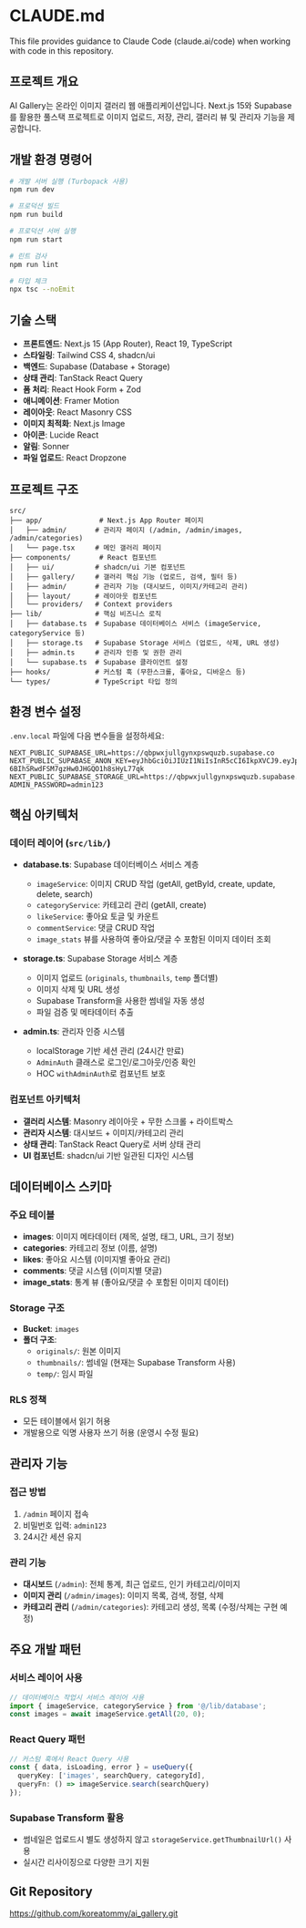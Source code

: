 # CLAUDE.md

This file provides guidance to Claude Code (claude.ai/code) when working with code in this repository.

## 프로젝트 개요

AI Gallery는 온라인 이미지 갤러리 웹 애플리케이션입니다. Next.js 15와 Supabase를 활용한 풀스택 프로젝트로 이미지 업로드, 저장, 관리, 갤러리 뷰 및 관리자 기능을 제공합니다.

## 개발 환경 명령어

```bash
# 개발 서버 실행 (Turbopack 사용)
npm run dev

# 프로덕션 빌드
npm run build

# 프로덕션 서버 실행
npm run start

# 린트 검사
npm run lint

# 타입 체크
npx tsc --noEmit
```

## 기술 스택

- **프론트엔드**: Next.js 15 (App Router), React 19, TypeScript
- **스타일링**: Tailwind CSS 4, shadcn/ui
- **백엔드**: Supabase (Database + Storage)  
- **상태 관리**: TanStack React Query
- **폼 처리**: React Hook Form + Zod
- **애니메이션**: Framer Motion
- **레이아웃**: React Masonry CSS
- **이미지 최적화**: Next.js Image
- **아이콘**: Lucide React
- **알림**: Sonner
- **파일 업로드**: React Dropzone

## 프로젝트 구조

```
src/
├── app/              # Next.js App Router 페이지
│   ├── admin/       # 관리자 페이지 (/admin, /admin/images, /admin/categories)
│   └── page.tsx     # 메인 갤러리 페이지
├── components/       # React 컴포넌트
│   ├── ui/          # shadcn/ui 기본 컴포넌트
│   ├── gallery/     # 갤러리 핵심 기능 (업로드, 검색, 필터 등)
│   ├── admin/       # 관리자 기능 (대시보드, 이미지/카테고리 관리)
│   ├── layout/      # 레이아웃 컴포넌트
│   └── providers/   # Context providers
├── lib/             # 핵심 비즈니스 로직
│   ├── database.ts  # Supabase 데이터베이스 서비스 (imageService, categoryService 등)
│   ├── storage.ts   # Supabase Storage 서비스 (업로드, 삭제, URL 생성)
│   ├── admin.ts     # 관리자 인증 및 권한 관리
│   └── supabase.ts  # Supabase 클라이언트 설정
├── hooks/           # 커스텀 훅 (무한스크롤, 좋아요, 디바운스 등)
└── types/           # TypeScript 타입 정의
```

## 환경 변수 설정

`.env.local` 파일에 다음 변수들을 설정하세요:

```
NEXT_PUBLIC_SUPABASE_URL=https://qbpwxjullgynxpswquzb.supabase.co
NEXT_PUBLIC_SUPABASE_ANON_KEY=eyJhbGciOiJIUzI1NiIsInR5cCI6IkpXVCJ9.eyJpc3MiOiJzdXBhYmFzZSIsInJlZiI6InFicHd4anVsbGd5bnhwc3dxdXpiIiwicm9sZSI6ImFub24iLCJpYXQiOjE3NTY0NTM0NjgsImV4cCI6MjA3MjAyOTQ2OH0.1eEF0fpxm-6BIhSRwdFSM7gzHw0JHGQO1h8sHyL77qk
NEXT_PUBLIC_SUPABASE_STORAGE_URL=https://qbpwxjullgynxpswquzb.supabase.co/storage/v1/object/public/images
ADMIN_PASSWORD=admin123
```

## 핵심 아키텍처

### 데이터 레이어 (`src/lib/`)
- **database.ts**: Supabase 데이터베이스 서비스 계층
  - `imageService`: 이미지 CRUD 작업 (getAll, getById, create, update, delete, search)
  - `categoryService`: 카테고리 관리 (getAll, create)
  - `likeService`: 좋아요 토글 및 카운트
  - `commentService`: 댓글 CRUD 작업
  - `image_stats` 뷰를 사용하여 좋아요/댓글 수 포함된 이미지 데이터 조회

- **storage.ts**: Supabase Storage 서비스 계층
  - 이미지 업로드 (`originals`, `thumbnails`, `temp` 폴더별)
  - 이미지 삭제 및 URL 생성
  - Supabase Transform을 사용한 썸네일 자동 생성
  - 파일 검증 및 메타데이터 추출

- **admin.ts**: 관리자 인증 시스템
  - localStorage 기반 세션 관리 (24시간 만료)
  - `AdminAuth` 클래스로 로그인/로그아웃/인증 확인
  - HOC `withAdminAuth`로 컴포넌트 보호

### 컴포넌트 아키텍처
- **갤러리 시스템**: Masonry 레이아웃 + 무한 스크롤 + 라이트박스
- **관리자 시스템**: 대시보드 + 이미지/카테고리 관리
- **상태 관리**: TanStack React Query로 서버 상태 관리
- **UI 컴포넌트**: shadcn/ui 기반 일관된 디자인 시스템

## 데이터베이스 스키마

### 주요 테이블
- **images**: 이미지 메타데이터 (제목, 설명, 태그, URL, 크기 정보)
- **categories**: 카테고리 정보 (이름, 설명)  
- **likes**: 좋아요 시스템 (이미지별 좋아요 관리)
- **comments**: 댓글 시스템 (이미지별 댓글)
- **image_stats**: 통계 뷰 (좋아요/댓글 수 포함된 이미지 데이터)

### Storage 구조
- **Bucket**: `images`
- **폴더 구조**: 
  - `originals/`: 원본 이미지
  - `thumbnails/`: 썸네일 (현재는 Supabase Transform 사용)
  - `temp/`: 임시 파일

### RLS 정책
- 모든 테이블에서 읽기 허용
- 개발용으로 익명 사용자 쓰기 허용 (운영시 수정 필요)

## 관리자 기능

### 접근 방법
1. `/admin` 페이지 접속
2. 비밀번호 입력: `admin123`
3. 24시간 세션 유지

### 관리 기능
- **대시보드** (`/admin`): 전체 통계, 최근 업로드, 인기 카테고리/이미지
- **이미지 관리** (`/admin/images`): 이미지 목록, 검색, 정렬, 삭제
- **카테고리 관리** (`/admin/categories`): 카테고리 생성, 목록 (수정/삭제는 구현 예정)

## 주요 개발 패턴

### 서비스 레이어 사용
```typescript
// 데이터베이스 작업시 서비스 레이어 사용
import { imageService, categoryService } from '@/lib/database';
const images = await imageService.getAll(20, 0);
```

### React Query 패턴
```typescript
// 커스텀 훅에서 React Query 사용
const { data, isLoading, error } = useQuery({
  queryKey: ['images', searchQuery, categoryId],
  queryFn: () => imageService.search(searchQuery)
});
```

### Supabase Transform 활용
- 썸네일은 업로드시 별도 생성하지 않고 `storageService.getThumbnailUrl()` 사용
- 실시간 리사이징으로 다양한 크기 지원

## Git Repository

https://github.com/koreatommy/ai_gallery.git